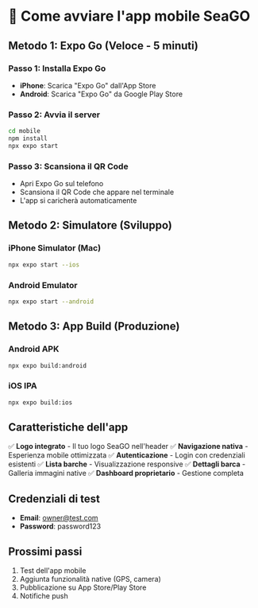 # 🚀 Come avviare l'app mobile SeaGO

## Metodo 1: Expo Go (Veloce - 5 minuti)

### Passo 1: Installa Expo Go
- **iPhone**: Scarica "Expo Go" dall'App Store
- **Android**: Scarica "Expo Go" da Google Play Store

### Passo 2: Avvia il server
```bash
cd mobile
npm install
npx expo start
```

### Passo 3: Scansiona il QR Code
- Apri Expo Go sul telefono
- Scansiona il QR Code che appare nel terminale
- L'app si caricherà automaticamente

## Metodo 2: Simulatore (Sviluppo)

### iPhone Simulator (Mac)
```bash
npx expo start --ios
```

### Android Emulator
```bash
npx expo start --android
```

## Metodo 3: App Build (Produzione)

### Android APK
```bash
npx expo build:android
```

### iOS IPA
```bash
npx expo build:ios
```

## Caratteristiche dell'app

✅ **Logo integrato** - Il tuo logo SeaGO nell'header
✅ **Navigazione nativa** - Esperienza mobile ottimizzata
✅ **Autenticazione** - Login con credenziali esistenti
✅ **Lista barche** - Visualizzazione responsive
✅ **Dettagli barca** - Galleria immagini native
✅ **Dashboard proprietario** - Gestione completa

## Credenziali di test

- **Email**: owner@test.com
- **Password**: password123

## Prossimi passi

1. Test dell'app mobile
2. Aggiunta funzionalità native (GPS, camera)
3. Pubblicazione su App Store/Play Store
4. Notifiche push